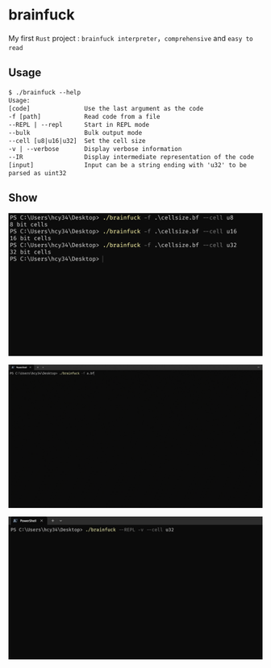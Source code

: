 # brainfuck

My first `Rust` project : `brainfuck interpreter`，`comprehensive` and
`easy to read`

## Usage

```
$ ./brainfuck --help
Usage:
[code]               Use the last argument as the code
-f [path]            Read code from a file
--REPL | --repl      Start in REPL mode
--bulk               Bulk output mode
--cell [u8|u16|u32]  Set the cell size
-v | --verbose       Display verbose information
--IR                 Display intermediate representation of the code
[input]              Input can be a string ending with 'u32' to be parsed as uint32
```

## Show

![cellsize](assets/cellsize.png)

![mandel](assets/mandel.gif)

![input](assets/repl.gif)
